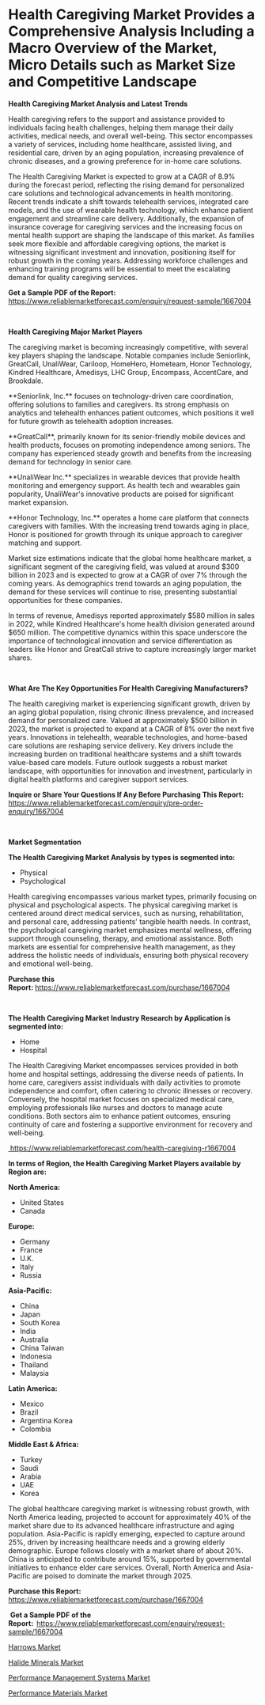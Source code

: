 <p><h1>Health Caregiving Market Provides a Comprehensive Analysis Including a Macro Overview of the Market, Micro Details such as Market Size and Competitive Landscape</h1></p><p><strong>Health Caregiving Market Analysis and Latest Trends</strong></p>
<p><p>Health caregiving refers to the support and assistance provided to individuals facing health challenges, helping them manage their daily activities, medical needs, and overall well-being. This sector encompasses a variety of services, including home healthcare, assisted living, and residential care, driven by an aging population, increasing prevalence of chronic diseases, and a growing preference for in-home care solutions.</p><p>The Health Caregiving Market is expected to grow at a CAGR of 8.9% during the forecast period, reflecting the rising demand for personalized care solutions and technological advancements in health monitoring. Recent trends indicate a shift towards telehealth services, integrated care models, and the use of wearable health technology, which enhance patient engagement and streamline care delivery. Additionally, the expansion of insurance coverage for caregiving services and the increasing focus on mental health support are shaping the landscape of this market. As families seek more flexible and affordable caregiving options, the market is witnessing significant investment and innovation, positioning itself for robust growth in the coming years. Addressing workforce challenges and enhancing training programs will be essential to meet the escalating demand for quality caregiving services.</p></p>
<p><strong>Get a Sample PDF of the Report:&nbsp;</strong> <a href="https://www.reliablemarketforecast.com/enquiry/request-sample/1667004?utm_campaign=1105&utm_medium=2&utm_source=Github&utm_content=ia&utm_term=06032025&utm_id=health-caregiving">https://www.reliablemarketforecast.com/enquiry/request-sample/1667004</a></p>
<p>&nbsp;</p>
<p><strong>Health Caregiving Major Market Players</strong></p>
<p><p>The caregiving market is becoming increasingly competitive, with several key players shaping the landscape. Notable companies include Seniorlink, GreatCall, UnaliWear, Cariloop, HomeHero, Hometeam, Honor Technology, Kindred Healthcare, Amedisys, LHC Group, Encompass, AccentCare, and Brookdale.</p><p>**Seniorlink, Inc.** focuses on technology-driven care coordination, offering solutions to families and caregivers. Its strong emphasis on analytics and telehealth enhances patient outcomes, which positions it well for future growth as telehealth adoption increases.</p><p>**GreatCall**, primarily known for its senior-friendly mobile devices and health products, focuses on promoting independence among seniors. The company has experienced steady growth and benefits from the increasing demand for technology in senior care.</p><p>**UnaliWear Inc.** specializes in wearable devices that provide health monitoring and emergency support. As health tech and wearables gain popularity, UnaliWear's innovative products are poised for significant market expansion.</p><p>**Honor Technology, Inc.** operates a home care platform that connects caregivers with families. With the increasing trend towards aging in place, Honor is positioned for growth through its unique approach to caregiver matching and support.</p><p>Market size estimations indicate that the global home healthcare market, a significant segment of the caregiving field, was valued at around $300 billion in 2023 and is expected to grow at a CAGR of over 7% through the coming years. As demographics trend towards an aging population, the demand for these services will continue to rise, presenting substantial opportunities for these companies.</p><p>In terms of revenue, Amedisys reported approximately $580 million in sales in 2022, while Kindred Healthcare's home health division generated around $650 million. The competitive dynamics within this space underscore the importance of technological innovation and service differentiation as leaders like Honor and GreatCall strive to capture increasingly larger market shares.</p></p>
<p>&nbsp;</p>
<p><strong>What Are The Key Opportunities For Health Caregiving Manufacturers?</strong></p>
<p><p>The health caregiving market is experiencing significant growth, driven by an aging global population, rising chronic illness prevalence, and increased demand for personalized care. Valued at approximately $500 billion in 2023, the market is projected to expand at a CAGR of 8% over the next five years. Innovations in telehealth, wearable technologies, and home-based care solutions are reshaping service delivery. Key drivers include the increasing burden on traditional healthcare systems and a shift towards value-based care models. Future outlook suggests a robust market landscape, with opportunities for innovation and investment, particularly in digital health platforms and caregiver support services.</p></p>
<p><strong>Inquire or Share Your Questions If Any Before Purchasing This Report:</strong> <a href="https://www.reliablemarketforecast.com/enquiry/pre-order-enquiry/1667004?utm_campaign=1105&utm_medium=2&utm_source=Github&utm_content=ia&utm_term=06032025&utm_id=health-caregiving">https://www.reliablemarketforecast.com/enquiry/pre-order-enquiry/1667004</a></p>
<p>&nbsp;</p>
<p><strong>Market Segmentation</strong></p>
<p><strong>The Health Caregiving Market Analysis by types is segmented into:</strong></p>
<p><ul><li>Physical</li><li>Psychological</li></ul></p>
<p><p>Health caregiving encompasses various market types, primarily focusing on physical and psychological aspects. The physical caregiving market is centered around direct medical services, such as nursing, rehabilitation, and personal care, addressing patients' tangible health needs. In contrast, the psychological caregiving market emphasizes mental wellness, offering support through counseling, therapy, and emotional assistance. Both markets are essential for comprehensive health management, as they address the holistic needs of individuals, ensuring both physical recovery and emotional well-being.</p></p>
<p><strong>Purchase this Report:&nbsp;</strong><a href="https://www.reliablemarketforecast.com/purchase/1667004?utm_campaign=1105&utm_medium=2&utm_source=Github&utm_content=ia&utm_term=06032025&utm_id=health-caregiving">https://www.reliablemarketforecast.com/purchase/1667004</a></p>
<p>&nbsp;</p>
<p><strong>The Health Caregiving Market Industry Research by Application is segmented into:</strong></p>
<p><ul><li>Home</li><li>Hospital</li></ul></p>
<p><p>The Health Caregiving Market encompasses services provided in both home and hospital settings, addressing the diverse needs of patients. In home care, caregivers assist individuals with daily activities to promote independence and comfort, often catering to chronic illnesses or recovery. Conversely, the hospital market focuses on specialized medical care, employing professionals like nurses and doctors to manage acute conditions. Both sectors aim to enhance patient outcomes, ensuring continuity of care and fostering a supportive environment for recovery and well-being.</p></p>
<p><a href="https://www.reliablemarketforecast.com/health-caregiving-r1667004?utm_campaign=1105&utm_medium=2&utm_source=Github&utm_content=ia&utm_term=06032025&utm_id=health-caregiving">&nbsp;https://www.reliablemarketforecast.com/health-caregiving-r1667004</a></p>
<p><strong>In terms of Region, the Health Caregiving Market Players available by Region are:</strong></p>
<p>
    <p> <strong> North America: </strong>
        <ul>
            <li>United States</li>
            <li>Canada</li>
        </ul>
        </p> 
    <p> <strong> Europe: </strong>
        <ul>
            <li>Germany</li>
            <li>France</li>
            <li>U.K.</li>
            <li>Italy</li>
            <li>Russia</li>
        </ul>
        </p> 
    <p> <strong> Asia-Pacific: </strong>
        <ul>
            <li>China</li>
            <li>Japan</li>
            <li>South Korea</li>
            <li>India</li>
            <li>Australia</li>
            <li>China Taiwan</li>
            <li>Indonesia</li>
            <li>Thailand</li>
            <li>Malaysia</li>
        </ul>
        </p> 
    <p> <strong> Latin America: </strong>
        <ul>
            <li>Mexico</li>
            <li>Brazil</li>
            <li>Argentina Korea</li>
            <li>Colombia</li>
        </ul>
        </p> 
    <p> <strong> Middle East & Africa: </strong>
        <ul>
            <li>Turkey</li>
            <li>Saudi</li>
            <li>Arabia</li>
            <li>UAE</li>
            <li>Korea</li>
        </ul>
    </p>
    </p>
<p><p>The global healthcare caregiving market is witnessing robust growth, with North America leading, projected to account for approximately 40% of the market share due to its advanced healthcare infrastructure and aging population. Asia-Pacific is rapidly emerging, expected to capture around 25%, driven by increasing healthcare needs and a growing elderly demographic. Europe follows closely with a market share of about 20%. China is anticipated to contribute around 15%, supported by governmental initiatives to enhance elder care services. Overall, North America and Asia-Pacific are poised to dominate the market through 2025.</p></p>
<p><strong>Purchase this Report: </strong><a href="https://www.reliablemarketforecast.com/purchase/1667004?utm_campaign=1105&utm_medium=2&utm_source=Github&utm_content=ia&utm_term=06032025&utm_id=health-caregiving">https://www.reliablemarketforecast.com/purchase/1667004</a></p>
<p>&nbsp;<strong>Get a Sample PDF of the Report:&nbsp;&nbsp;</strong><a href="https://www.reliablemarketforecast.com/enquiry/request-sample/1667004?utm_campaign=1105&utm_medium=2&utm_source=Github&utm_content=ia&utm_term=06032025&utm_id=health-caregiving">https://www.reliablemarketforecast.com/enquiry/request-sample/1667004</a></p>
<p><strong></strong></p>
<p><p><a href="https://github.com/prosalinda88/Market-Research-Report-List-7/blob/main/harrows-market.md?utm_campaign=1105&utm_medium=2&utm_source=Github&utm_content=ia&utm_term=06032025&utm_id=health-caregiving">Harrows Market</a></p><p><a href="https://github.com/monacaquddus/Market-Research-Report-List-1/blob/main/halide-minerals-market.md?utm_campaign=1105&utm_medium=2&utm_source=Github&utm_content=ia&utm_term=06032025&utm_id=health-caregiving">Halide Minerals Market</a></p><p><a href="https://github.com/aijazdeitzbq/Market-Research-Report-List-1/blob/main/performance-management-systems-market.md?utm_campaign=1105&utm_medium=2&utm_source=Github&utm_content=ia&utm_term=06032025&utm_id=health-caregiving">Performance Management Systems Market</a></p><p><a href="https://github.com/owaysusing/Market-Research-Report-List-1/blob/main/performance-materials-market.md?utm_campaign=1105&utm_medium=2&utm_source=Github&utm_content=ia&utm_term=06032025&utm_id=health-caregiving">Performance Materials Market</a></p></p>